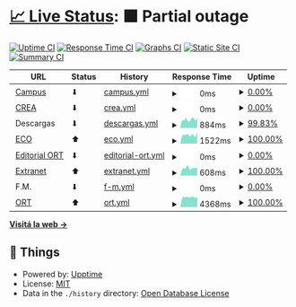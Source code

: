 # [📈 Live Status](https://estadoort.github.io): <!--live status--> **🟧 Partial outage**

[![Uptime CI](https://github.com/EstadoORT/web/workflows/Uptime%20CI/badge.svg)](https://github.com/EstadoORT/web/actions?query=workflow%3A%22Uptime+CI%22)
[![Response Time CI](https://github.com/EstadoORT/web/workflows/Response%20Time%20CI/badge.svg)](https://github.com/EstadoORT/web/actions?query=workflow%3A%22Response+Time+CI%22)
[![Graphs CI](https://github.com/EstadoORT/web/workflows/Graphs%20CI/badge.svg)](https://github.com/EstadoORT/web/actions?query=workflow%3A%22Graphs+CI%22)
[![Static Site CI](https://github.com/EstadoORT/web/workflows/Static%20Site%20CI/badge.svg)](https://github.com/EstadoORT/web/actions?query=workflow%3A%22Static+Site+CI%22)
[![Summary CI](https://github.com/EstadoORT/web/workflows/Summary%20CI/badge.svg)](https://github.com/EstadoORT/web/actions?query=workflow%3A%22Summary+CI%22)

<!--start: status pages-->
<!-- This summary is generated by Upptime (https://github.com/upptime/upptime) -->
<!-- Do not edit this manually, your changes will be overwritten -->
<!-- prettier-ignore -->
| URL | Status | History | Response Time | Uptime |
| --- | ------ | ------- | ------------- | ------ |
| <img alt="" src="https://external-content.duckduckgo.com/ip3/campus.ort.edu.ar.ico" height="13"> [Campus](https://campus.ort.edu.ar) | ⬇ | [campus.yml](https://github.com/EstadoORT/web/commits/HEAD/history/campus.yml) | <details><summary><img alt="Response time graph" src="./graphs/campus/response-time-week.png" height="20"> 0ms</summary><br><a href="https://EstadoORT.github.io/web/history/campus"><img alt="Response time 1619" src="https://img.shields.io/endpoint?url=https%3A%2F%2Fraw.githubusercontent.com%2FEstadoORT%2Fweb%2FHEAD%2Fapi%2Fcampus%2Fresponse-time.json"></a><br><a href="https://EstadoORT.github.io/web/history/campus"><img alt="24-hour response time 0" src="https://img.shields.io/endpoint?url=https%3A%2F%2Fraw.githubusercontent.com%2FEstadoORT%2Fweb%2FHEAD%2Fapi%2Fcampus%2Fresponse-time-day.json"></a><br><a href="https://EstadoORT.github.io/web/history/campus"><img alt="7-day response time 0" src="https://img.shields.io/endpoint?url=https%3A%2F%2Fraw.githubusercontent.com%2FEstadoORT%2Fweb%2FHEAD%2Fapi%2Fcampus%2Fresponse-time-week.json"></a><br><a href="https://EstadoORT.github.io/web/history/campus"><img alt="30-day response time 1382" src="https://img.shields.io/endpoint?url=https%3A%2F%2Fraw.githubusercontent.com%2FEstadoORT%2Fweb%2FHEAD%2Fapi%2Fcampus%2Fresponse-time-month.json"></a><br><a href="https://EstadoORT.github.io/web/history/campus"><img alt="1-year response time 1619" src="https://img.shields.io/endpoint?url=https%3A%2F%2Fraw.githubusercontent.com%2FEstadoORT%2Fweb%2FHEAD%2Fapi%2Fcampus%2Fresponse-time-year.json"></a></details> | <details><summary><a href="https://EstadoORT.github.io/web/history/campus">0.00%</a></summary><a href="https://EstadoORT.github.io/web/history/campus"><img alt="All-time uptime 95.88%" src="https://img.shields.io/endpoint?url=https%3A%2F%2Fraw.githubusercontent.com%2FEstadoORT%2Fweb%2FHEAD%2Fapi%2Fcampus%2Fuptime.json"></a><br><a href="https://EstadoORT.github.io/web/history/campus"><img alt="24-hour uptime 0.00%" src="https://img.shields.io/endpoint?url=https%3A%2F%2Fraw.githubusercontent.com%2FEstadoORT%2Fweb%2FHEAD%2Fapi%2Fcampus%2Fuptime-day.json"></a><br><a href="https://EstadoORT.github.io/web/history/campus"><img alt="7-day uptime 0.00%" src="https://img.shields.io/endpoint?url=https%3A%2F%2Fraw.githubusercontent.com%2FEstadoORT%2Fweb%2FHEAD%2Fapi%2Fcampus%2Fuptime-week.json"></a><br><a href="https://EstadoORT.github.io/web/history/campus"><img alt="30-day uptime 70.89%" src="https://img.shields.io/endpoint?url=https%3A%2F%2Fraw.githubusercontent.com%2FEstadoORT%2Fweb%2FHEAD%2Fapi%2Fcampus%2Fuptime-month.json"></a><br><a href="https://EstadoORT.github.io/web/history/campus"><img alt="1-year uptime 95.88%" src="https://img.shields.io/endpoint?url=https%3A%2F%2Fraw.githubusercontent.com%2FEstadoORT%2Fweb%2FHEAD%2Fapi%2Fcampus%2Fuptime-year.json"></a></details>
| <img alt="" src="https://raw.githubusercontent.com/luqaska/ort/master/assets/crea.png" height="13"> [CREA](https://crea.ort.edu.ar) | ⬇ | [crea.yml](https://github.com/EstadoORT/web/commits/HEAD/history/crea.yml) | <details><summary><img alt="Response time graph" src="./graphs/crea/response-time-week.png" height="20"> 0ms</summary><br><a href="https://EstadoORT.github.io/web/history/crea"><img alt="Response time 1402" src="https://img.shields.io/endpoint?url=https%3A%2F%2Fraw.githubusercontent.com%2FEstadoORT%2Fweb%2FHEAD%2Fapi%2Fcrea%2Fresponse-time.json"></a><br><a href="https://EstadoORT.github.io/web/history/crea"><img alt="24-hour response time 0" src="https://img.shields.io/endpoint?url=https%3A%2F%2Fraw.githubusercontent.com%2FEstadoORT%2Fweb%2FHEAD%2Fapi%2Fcrea%2Fresponse-time-day.json"></a><br><a href="https://EstadoORT.github.io/web/history/crea"><img alt="7-day response time 0" src="https://img.shields.io/endpoint?url=https%3A%2F%2Fraw.githubusercontent.com%2FEstadoORT%2Fweb%2FHEAD%2Fapi%2Fcrea%2Fresponse-time-week.json"></a><br><a href="https://EstadoORT.github.io/web/history/crea"><img alt="30-day response time 1372" src="https://img.shields.io/endpoint?url=https%3A%2F%2Fraw.githubusercontent.com%2FEstadoORT%2Fweb%2FHEAD%2Fapi%2Fcrea%2Fresponse-time-month.json"></a><br><a href="https://EstadoORT.github.io/web/history/crea"><img alt="1-year response time 1402" src="https://img.shields.io/endpoint?url=https%3A%2F%2Fraw.githubusercontent.com%2FEstadoORT%2Fweb%2FHEAD%2Fapi%2Fcrea%2Fresponse-time-year.json"></a></details> | <details><summary><a href="https://EstadoORT.github.io/web/history/crea">0.00%</a></summary><a href="https://EstadoORT.github.io/web/history/crea"><img alt="All-time uptime 95.88%" src="https://img.shields.io/endpoint?url=https%3A%2F%2Fraw.githubusercontent.com%2FEstadoORT%2Fweb%2FHEAD%2Fapi%2Fcrea%2Fuptime.json"></a><br><a href="https://EstadoORT.github.io/web/history/crea"><img alt="24-hour uptime 0.00%" src="https://img.shields.io/endpoint?url=https%3A%2F%2Fraw.githubusercontent.com%2FEstadoORT%2Fweb%2FHEAD%2Fapi%2Fcrea%2Fuptime-day.json"></a><br><a href="https://EstadoORT.github.io/web/history/crea"><img alt="7-day uptime 0.00%" src="https://img.shields.io/endpoint?url=https%3A%2F%2Fraw.githubusercontent.com%2FEstadoORT%2Fweb%2FHEAD%2Fapi%2Fcrea%2Fuptime-week.json"></a><br><a href="https://EstadoORT.github.io/web/history/crea"><img alt="30-day uptime 70.89%" src="https://img.shields.io/endpoint?url=https%3A%2F%2Fraw.githubusercontent.com%2FEstadoORT%2Fweb%2FHEAD%2Fapi%2Fcrea%2Fuptime-month.json"></a><br><a href="https://EstadoORT.github.io/web/history/crea"><img alt="1-year uptime 95.88%" src="https://img.shields.io/endpoint?url=https%3A%2F%2Fraw.githubusercontent.com%2FEstadoORT%2Fweb%2FHEAD%2Fapi%2Fcrea%2Fuptime-year.json"></a></details>
| <img alt="" src="https://favicons.githubusercontent.com/null" height="13"> Descargas | ⬇ | [descargas.yml](https://github.com/EstadoORT/web/commits/HEAD/history/descargas.yml) | <details><summary><img alt="Response time graph" src="./graphs/descargas/response-time-week.png" height="20"> 884ms</summary><br><a href="https://EstadoORT.github.io/web/history/descargas"><img alt="Response time 887" src="https://img.shields.io/endpoint?url=https%3A%2F%2Fraw.githubusercontent.com%2FEstadoORT%2Fweb%2FHEAD%2Fapi%2Fdescargas%2Fresponse-time.json"></a><br><a href="https://EstadoORT.github.io/web/history/descargas"><img alt="24-hour response time 1048" src="https://img.shields.io/endpoint?url=https%3A%2F%2Fraw.githubusercontent.com%2FEstadoORT%2Fweb%2FHEAD%2Fapi%2Fdescargas%2Fresponse-time-day.json"></a><br><a href="https://EstadoORT.github.io/web/history/descargas"><img alt="7-day response time 884" src="https://img.shields.io/endpoint?url=https%3A%2F%2Fraw.githubusercontent.com%2FEstadoORT%2Fweb%2FHEAD%2Fapi%2Fdescargas%2Fresponse-time-week.json"></a><br><a href="https://EstadoORT.github.io/web/history/descargas"><img alt="30-day response time 865" src="https://img.shields.io/endpoint?url=https%3A%2F%2Fraw.githubusercontent.com%2FEstadoORT%2Fweb%2FHEAD%2Fapi%2Fdescargas%2Fresponse-time-month.json"></a><br><a href="https://EstadoORT.github.io/web/history/descargas"><img alt="1-year response time 887" src="https://img.shields.io/endpoint?url=https%3A%2F%2Fraw.githubusercontent.com%2FEstadoORT%2Fweb%2FHEAD%2Fapi%2Fdescargas%2Fresponse-time-year.json"></a></details> | <details><summary><a href="https://EstadoORT.github.io/web/history/descargas">99.83%</a></summary><a href="https://EstadoORT.github.io/web/history/descargas"><img alt="All-time uptime 99.36%" src="https://img.shields.io/endpoint?url=https%3A%2F%2Fraw.githubusercontent.com%2FEstadoORT%2Fweb%2FHEAD%2Fapi%2Fdescargas%2Fuptime.json"></a><br><a href="https://EstadoORT.github.io/web/history/descargas"><img alt="24-hour uptime 99.98%" src="https://img.shields.io/endpoint?url=https%3A%2F%2Fraw.githubusercontent.com%2FEstadoORT%2Fweb%2FHEAD%2Fapi%2Fdescargas%2Fuptime-day.json"></a><br><a href="https://EstadoORT.github.io/web/history/descargas"><img alt="7-day uptime 99.83%" src="https://img.shields.io/endpoint?url=https%3A%2F%2Fraw.githubusercontent.com%2FEstadoORT%2Fweb%2FHEAD%2Fapi%2Fdescargas%2Fuptime-week.json"></a><br><a href="https://EstadoORT.github.io/web/history/descargas"><img alt="30-day uptime 99.96%" src="https://img.shields.io/endpoint?url=https%3A%2F%2Fraw.githubusercontent.com%2FEstadoORT%2Fweb%2FHEAD%2Fapi%2Fdescargas%2Fuptime-month.json"></a><br><a href="https://EstadoORT.github.io/web/history/descargas"><img alt="1-year uptime 99.36%" src="https://img.shields.io/endpoint?url=https%3A%2F%2Fraw.githubusercontent.com%2FEstadoORT%2Fweb%2FHEAD%2Fapi%2Fdescargas%2Fuptime-year.json"></a></details>
| <img alt="" src="https://external-content.duckduckgo.com/ip3/eco.ort.edu.ar.ico" height="13"> [ECO](http://eco.ort.edu.ar) | ⬆ | [eco.yml](https://github.com/EstadoORT/web/commits/HEAD/history/eco.yml) | <details><summary><img alt="Response time graph" src="./graphs/eco/response-time-week.png" height="20"> 1522ms</summary><br><a href="https://EstadoORT.github.io/web/history/eco"><img alt="Response time 1512" src="https://img.shields.io/endpoint?url=https%3A%2F%2Fraw.githubusercontent.com%2FEstadoORT%2Fweb%2FHEAD%2Fapi%2Feco%2Fresponse-time.json"></a><br><a href="https://EstadoORT.github.io/web/history/eco"><img alt="24-hour response time 1905" src="https://img.shields.io/endpoint?url=https%3A%2F%2Fraw.githubusercontent.com%2FEstadoORT%2Fweb%2FHEAD%2Fapi%2Feco%2Fresponse-time-day.json"></a><br><a href="https://EstadoORT.github.io/web/history/eco"><img alt="7-day response time 1522" src="https://img.shields.io/endpoint?url=https%3A%2F%2Fraw.githubusercontent.com%2FEstadoORT%2Fweb%2FHEAD%2Fapi%2Feco%2Fresponse-time-week.json"></a><br><a href="https://EstadoORT.github.io/web/history/eco"><img alt="30-day response time 1528" src="https://img.shields.io/endpoint?url=https%3A%2F%2Fraw.githubusercontent.com%2FEstadoORT%2Fweb%2FHEAD%2Fapi%2Feco%2Fresponse-time-month.json"></a><br><a href="https://EstadoORT.github.io/web/history/eco"><img alt="1-year response time 1512" src="https://img.shields.io/endpoint?url=https%3A%2F%2Fraw.githubusercontent.com%2FEstadoORT%2Fweb%2FHEAD%2Fapi%2Feco%2Fresponse-time-year.json"></a></details> | <details><summary><a href="https://EstadoORT.github.io/web/history/eco">100.00%</a></summary><a href="https://EstadoORT.github.io/web/history/eco"><img alt="All-time uptime 99.77%" src="https://img.shields.io/endpoint?url=https%3A%2F%2Fraw.githubusercontent.com%2FEstadoORT%2Fweb%2FHEAD%2Fapi%2Feco%2Fuptime.json"></a><br><a href="https://EstadoORT.github.io/web/history/eco"><img alt="24-hour uptime 100.00%" src="https://img.shields.io/endpoint?url=https%3A%2F%2Fraw.githubusercontent.com%2FEstadoORT%2Fweb%2FHEAD%2Fapi%2Feco%2Fuptime-day.json"></a><br><a href="https://EstadoORT.github.io/web/history/eco"><img alt="7-day uptime 100.00%" src="https://img.shields.io/endpoint?url=https%3A%2F%2Fraw.githubusercontent.com%2FEstadoORT%2Fweb%2FHEAD%2Fapi%2Feco%2Fuptime-week.json"></a><br><a href="https://EstadoORT.github.io/web/history/eco"><img alt="30-day uptime 100.00%" src="https://img.shields.io/endpoint?url=https%3A%2F%2Fraw.githubusercontent.com%2FEstadoORT%2Fweb%2FHEAD%2Fapi%2Feco%2Fuptime-month.json"></a><br><a href="https://EstadoORT.github.io/web/history/eco"><img alt="1-year uptime 99.77%" src="https://img.shields.io/endpoint?url=https%3A%2F%2Fraw.githubusercontent.com%2FEstadoORT%2Fweb%2FHEAD%2Fapi%2Feco%2Fuptime-year.json"></a></details>
| <img alt="" src="https://raw.githubusercontent.com/luqaska/ort/master/assets/editorial-ort.png" height="13"> [Editorial ORT](https://editorial.ort.edu.ar) | ⬇ | [editorial-ort.yml](https://github.com/EstadoORT/web/commits/HEAD/history/editorial-ort.yml) | <details><summary><img alt="Response time graph" src="./graphs/editorial-ort/response-time-week.png" height="20"> 0ms</summary><br><a href="https://EstadoORT.github.io/web/history/editorial-ort"><img alt="Response time 1530" src="https://img.shields.io/endpoint?url=https%3A%2F%2Fraw.githubusercontent.com%2FEstadoORT%2Fweb%2FHEAD%2Fapi%2Feditorial-ort%2Fresponse-time.json"></a><br><a href="https://EstadoORT.github.io/web/history/editorial-ort"><img alt="24-hour response time 0" src="https://img.shields.io/endpoint?url=https%3A%2F%2Fraw.githubusercontent.com%2FEstadoORT%2Fweb%2FHEAD%2Fapi%2Feditorial-ort%2Fresponse-time-day.json"></a><br><a href="https://EstadoORT.github.io/web/history/editorial-ort"><img alt="7-day response time 0" src="https://img.shields.io/endpoint?url=https%3A%2F%2Fraw.githubusercontent.com%2FEstadoORT%2Fweb%2FHEAD%2Fapi%2Feditorial-ort%2Fresponse-time-week.json"></a><br><a href="https://EstadoORT.github.io/web/history/editorial-ort"><img alt="30-day response time 1471" src="https://img.shields.io/endpoint?url=https%3A%2F%2Fraw.githubusercontent.com%2FEstadoORT%2Fweb%2FHEAD%2Fapi%2Feditorial-ort%2Fresponse-time-month.json"></a><br><a href="https://EstadoORT.github.io/web/history/editorial-ort"><img alt="1-year response time 1530" src="https://img.shields.io/endpoint?url=https%3A%2F%2Fraw.githubusercontent.com%2FEstadoORT%2Fweb%2FHEAD%2Fapi%2Feditorial-ort%2Fresponse-time-year.json"></a></details> | <details><summary><a href="https://EstadoORT.github.io/web/history/editorial-ort">0.00%</a></summary><a href="https://EstadoORT.github.io/web/history/editorial-ort"><img alt="All-time uptime 95.87%" src="https://img.shields.io/endpoint?url=https%3A%2F%2Fraw.githubusercontent.com%2FEstadoORT%2Fweb%2FHEAD%2Fapi%2Feditorial-ort%2Fuptime.json"></a><br><a href="https://EstadoORT.github.io/web/history/editorial-ort"><img alt="24-hour uptime 0.00%" src="https://img.shields.io/endpoint?url=https%3A%2F%2Fraw.githubusercontent.com%2FEstadoORT%2Fweb%2FHEAD%2Fapi%2Feditorial-ort%2Fuptime-day.json"></a><br><a href="https://EstadoORT.github.io/web/history/editorial-ort"><img alt="7-day uptime 0.00%" src="https://img.shields.io/endpoint?url=https%3A%2F%2Fraw.githubusercontent.com%2FEstadoORT%2Fweb%2FHEAD%2Fapi%2Feditorial-ort%2Fuptime-week.json"></a><br><a href="https://EstadoORT.github.io/web/history/editorial-ort"><img alt="30-day uptime 70.89%" src="https://img.shields.io/endpoint?url=https%3A%2F%2Fraw.githubusercontent.com%2FEstadoORT%2Fweb%2FHEAD%2Fapi%2Feditorial-ort%2Fuptime-month.json"></a><br><a href="https://EstadoORT.github.io/web/history/editorial-ort"><img alt="1-year uptime 95.87%" src="https://img.shields.io/endpoint?url=https%3A%2F%2Fraw.githubusercontent.com%2FEstadoORT%2Fweb%2FHEAD%2Fapi%2Feditorial-ort%2Fuptime-year.json"></a></details>
| <img alt="" src="https://favicons.githubusercontent.com/extranet.ort.edu.ar" height="13"> [Extranet](http://extranet.ort.edu.ar) | ⬆ | [extranet.yml](https://github.com/EstadoORT/web/commits/HEAD/history/extranet.yml) | <details><summary><img alt="Response time graph" src="./graphs/extranet/response-time-week.png" height="20"> 608ms</summary><br><a href="https://EstadoORT.github.io/web/history/extranet"><img alt="Response time 707" src="https://img.shields.io/endpoint?url=https%3A%2F%2Fraw.githubusercontent.com%2FEstadoORT%2Fweb%2FHEAD%2Fapi%2Fextranet%2Fresponse-time.json"></a><br><a href="https://EstadoORT.github.io/web/history/extranet"><img alt="24-hour response time 648" src="https://img.shields.io/endpoint?url=https%3A%2F%2Fraw.githubusercontent.com%2FEstadoORT%2Fweb%2FHEAD%2Fapi%2Fextranet%2Fresponse-time-day.json"></a><br><a href="https://EstadoORT.github.io/web/history/extranet"><img alt="7-day response time 608" src="https://img.shields.io/endpoint?url=https%3A%2F%2Fraw.githubusercontent.com%2FEstadoORT%2Fweb%2FHEAD%2Fapi%2Fextranet%2Fresponse-time-week.json"></a><br><a href="https://EstadoORT.github.io/web/history/extranet"><img alt="30-day response time 611" src="https://img.shields.io/endpoint?url=https%3A%2F%2Fraw.githubusercontent.com%2FEstadoORT%2Fweb%2FHEAD%2Fapi%2Fextranet%2Fresponse-time-month.json"></a><br><a href="https://EstadoORT.github.io/web/history/extranet"><img alt="1-year response time 707" src="https://img.shields.io/endpoint?url=https%3A%2F%2Fraw.githubusercontent.com%2FEstadoORT%2Fweb%2FHEAD%2Fapi%2Fextranet%2Fresponse-time-year.json"></a></details> | <details><summary><a href="https://EstadoORT.github.io/web/history/extranet">100.00%</a></summary><a href="https://EstadoORT.github.io/web/history/extranet"><img alt="All-time uptime 99.77%" src="https://img.shields.io/endpoint?url=https%3A%2F%2Fraw.githubusercontent.com%2FEstadoORT%2Fweb%2FHEAD%2Fapi%2Fextranet%2Fuptime.json"></a><br><a href="https://EstadoORT.github.io/web/history/extranet"><img alt="24-hour uptime 100.00%" src="https://img.shields.io/endpoint?url=https%3A%2F%2Fraw.githubusercontent.com%2FEstadoORT%2Fweb%2FHEAD%2Fapi%2Fextranet%2Fuptime-day.json"></a><br><a href="https://EstadoORT.github.io/web/history/extranet"><img alt="7-day uptime 100.00%" src="https://img.shields.io/endpoint?url=https%3A%2F%2Fraw.githubusercontent.com%2FEstadoORT%2Fweb%2FHEAD%2Fapi%2Fextranet%2Fuptime-week.json"></a><br><a href="https://EstadoORT.github.io/web/history/extranet"><img alt="30-day uptime 100.00%" src="https://img.shields.io/endpoint?url=https%3A%2F%2Fraw.githubusercontent.com%2FEstadoORT%2Fweb%2FHEAD%2Fapi%2Fextranet%2Fuptime-month.json"></a><br><a href="https://EstadoORT.github.io/web/history/extranet"><img alt="1-year uptime 99.77%" src="https://img.shields.io/endpoint?url=https%3A%2F%2Fraw.githubusercontent.com%2FEstadoORT%2Fweb%2FHEAD%2Fapi%2Fextranet%2Fuptime-year.json"></a></details>
| <img alt="" src="https://favicons.githubusercontent.com/null" height="13"> F.M. | ⬇ | [f-m.yml](https://github.com/EstadoORT/web/commits/HEAD/history/f-m.yml) | <details><summary><img alt="Response time graph" src="./graphs/f-m/response-time-week.png" height="20"> 0ms</summary><br><a href="https://EstadoORT.github.io/web/history/f-m"><img alt="Response time 815" src="https://img.shields.io/endpoint?url=https%3A%2F%2Fraw.githubusercontent.com%2FEstadoORT%2Fweb%2FHEAD%2Fapi%2Ff-m%2Fresponse-time.json"></a><br><a href="https://EstadoORT.github.io/web/history/f-m"><img alt="24-hour response time 0" src="https://img.shields.io/endpoint?url=https%3A%2F%2Fraw.githubusercontent.com%2FEstadoORT%2Fweb%2FHEAD%2Fapi%2Ff-m%2Fresponse-time-day.json"></a><br><a href="https://EstadoORT.github.io/web/history/f-m"><img alt="7-day response time 0" src="https://img.shields.io/endpoint?url=https%3A%2F%2Fraw.githubusercontent.com%2FEstadoORT%2Fweb%2FHEAD%2Fapi%2Ff-m%2Fresponse-time-week.json"></a><br><a href="https://EstadoORT.github.io/web/history/f-m"><img alt="30-day response time 820" src="https://img.shields.io/endpoint?url=https%3A%2F%2Fraw.githubusercontent.com%2FEstadoORT%2Fweb%2FHEAD%2Fapi%2Ff-m%2Fresponse-time-month.json"></a><br><a href="https://EstadoORT.github.io/web/history/f-m"><img alt="1-year response time 815" src="https://img.shields.io/endpoint?url=https%3A%2F%2Fraw.githubusercontent.com%2FEstadoORT%2Fweb%2FHEAD%2Fapi%2Ff-m%2Fresponse-time-year.json"></a></details> | <details><summary><a href="https://EstadoORT.github.io/web/history/f-m">0.00%</a></summary><a href="https://EstadoORT.github.io/web/history/f-m"><img alt="All-time uptime 95.81%" src="https://img.shields.io/endpoint?url=https%3A%2F%2Fraw.githubusercontent.com%2FEstadoORT%2Fweb%2FHEAD%2Fapi%2Ff-m%2Fuptime.json"></a><br><a href="https://EstadoORT.github.io/web/history/f-m"><img alt="24-hour uptime 0.00%" src="https://img.shields.io/endpoint?url=https%3A%2F%2Fraw.githubusercontent.com%2FEstadoORT%2Fweb%2FHEAD%2Fapi%2Ff-m%2Fuptime-day.json"></a><br><a href="https://EstadoORT.github.io/web/history/f-m"><img alt="7-day uptime 0.00%" src="https://img.shields.io/endpoint?url=https%3A%2F%2Fraw.githubusercontent.com%2FEstadoORT%2Fweb%2FHEAD%2Fapi%2Ff-m%2Fuptime-week.json"></a><br><a href="https://EstadoORT.github.io/web/history/f-m"><img alt="30-day uptime 70.89%" src="https://img.shields.io/endpoint?url=https%3A%2F%2Fraw.githubusercontent.com%2FEstadoORT%2Fweb%2FHEAD%2Fapi%2Ff-m%2Fuptime-month.json"></a><br><a href="https://EstadoORT.github.io/web/history/f-m"><img alt="1-year uptime 95.81%" src="https://img.shields.io/endpoint?url=https%3A%2F%2Fraw.githubusercontent.com%2FEstadoORT%2Fweb%2FHEAD%2Fapi%2Ff-m%2Fuptime-year.json"></a></details>
| <img alt="" src="https://favicons.githubusercontent.com/www.ort.edu.ar" height="13"> [ORT](https://www.ort.edu.ar) | ⬆ | [ort.yml](https://github.com/EstadoORT/web/commits/HEAD/history/ort.yml) | <details><summary><img alt="Response time graph" src="./graphs/ort/response-time-week.png" height="20"> 4368ms</summary><br><a href="https://EstadoORT.github.io/web/history/ort"><img alt="Response time 4188" src="https://img.shields.io/endpoint?url=https%3A%2F%2Fraw.githubusercontent.com%2FEstadoORT%2Fweb%2FHEAD%2Fapi%2Fort%2Fresponse-time.json"></a><br><a href="https://EstadoORT.github.io/web/history/ort"><img alt="24-hour response time 4486" src="https://img.shields.io/endpoint?url=https%3A%2F%2Fraw.githubusercontent.com%2FEstadoORT%2Fweb%2FHEAD%2Fapi%2Fort%2Fresponse-time-day.json"></a><br><a href="https://EstadoORT.github.io/web/history/ort"><img alt="7-day response time 4368" src="https://img.shields.io/endpoint?url=https%3A%2F%2Fraw.githubusercontent.com%2FEstadoORT%2Fweb%2FHEAD%2Fapi%2Fort%2Fresponse-time-week.json"></a><br><a href="https://EstadoORT.github.io/web/history/ort"><img alt="30-day response time 4220" src="https://img.shields.io/endpoint?url=https%3A%2F%2Fraw.githubusercontent.com%2FEstadoORT%2Fweb%2FHEAD%2Fapi%2Fort%2Fresponse-time-month.json"></a><br><a href="https://EstadoORT.github.io/web/history/ort"><img alt="1-year response time 4188" src="https://img.shields.io/endpoint?url=https%3A%2F%2Fraw.githubusercontent.com%2FEstadoORT%2Fweb%2FHEAD%2Fapi%2Fort%2Fresponse-time-year.json"></a></details> | <details><summary><a href="https://EstadoORT.github.io/web/history/ort">100.00%</a></summary><a href="https://EstadoORT.github.io/web/history/ort"><img alt="All-time uptime 99.79%" src="https://img.shields.io/endpoint?url=https%3A%2F%2Fraw.githubusercontent.com%2FEstadoORT%2Fweb%2FHEAD%2Fapi%2Fort%2Fuptime.json"></a><br><a href="https://EstadoORT.github.io/web/history/ort"><img alt="24-hour uptime 100.00%" src="https://img.shields.io/endpoint?url=https%3A%2F%2Fraw.githubusercontent.com%2FEstadoORT%2Fweb%2FHEAD%2Fapi%2Fort%2Fuptime-day.json"></a><br><a href="https://EstadoORT.github.io/web/history/ort"><img alt="7-day uptime 100.00%" src="https://img.shields.io/endpoint?url=https%3A%2F%2Fraw.githubusercontent.com%2FEstadoORT%2Fweb%2FHEAD%2Fapi%2Fort%2Fuptime-week.json"></a><br><a href="https://EstadoORT.github.io/web/history/ort"><img alt="30-day uptime 100.00%" src="https://img.shields.io/endpoint?url=https%3A%2F%2Fraw.githubusercontent.com%2FEstadoORT%2Fweb%2FHEAD%2Fapi%2Fort%2Fuptime-month.json"></a><br><a href="https://EstadoORT.github.io/web/history/ort"><img alt="1-year uptime 99.79%" src="https://img.shields.io/endpoint?url=https%3A%2F%2Fraw.githubusercontent.com%2FEstadoORT%2Fweb%2FHEAD%2Fapi%2Fort%2Fuptime-year.json"></a></details>

<!--end: status pages-->

[**Visitá la web →**](https://estadoort.github.io)

## 📄 Things

- Powered by: [Upptime](https://github.com/upptime/upptime)
- License: [MIT](./LICENSE)
- Data in the `./history` directory: [Open Database License](https://opendatacommons.org/licenses/odbl/1-0/)
